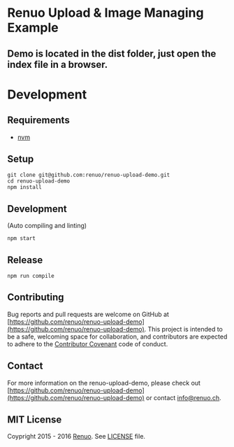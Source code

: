 # Renuo Upload & Image Managing Example

## Demo is located in the dist folder, just open the index file in a browser.

# Development

## Requirements 

* [nvm](https://github.com/creationix/nvm)

## Setup

```
git clone git@github.com:renuo/renuo-upload-demo.git
cd renuo-upload-demo
npm install
```

## Development

(Auto compiling and linting)

```
npm start
```

## Release

```
npm run compile
```

## Contributing

Bug reports and pull requests are welcome on GitHub at 
[https://github.com/renuo/renuo-upload-demo](https://github.com/renuo/renuo-upload-demo). 
This project is intended to be a safe, welcoming space for collaboration, and contributors are expected to adhere to
the [Contributor Covenant](http://contributor-covenant.org) code of conduct.

## Contact

For more information on the renuo-upload-demo, please check out
[https://github.com/renuo/renuo-upload-demo](https://github.com/renuo/renuo-upload-demo)
or contact [info@renuo.ch](mailto:info@renuo.ch).

## MIT License

Coypright 2015 - 2016 [Renuo](https://renuo.ch). See [LICENSE](LICENSE) file.
